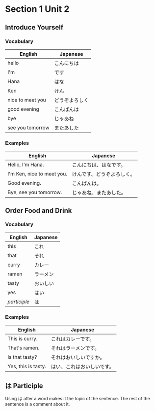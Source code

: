 # Section 1 Unit 2
## Introduce Yourself
### Vocabulary
| English | Japanese |
| ------- | -------- |
| hello | こんにちは |
| I'm | です |
| Hana | はな |
| Ken | けん |
| nice to meet you | どうぞよろしく |
| good evening | こんばんは |
| bye | じゃあね |
| see you tomorrow | またあした |

### Examples
| English | Japanese |
| ------- | -------- |
| Hello, I'm Hana. | こんにちは、はなです。 |
| I'm Ken, nice to meet you. | けんです、どうぞよろしく。 |
| Good evening. | こんばんは。 |
| Bye, see you tomorrow. | じゃあね、またあした。 |

## Order Food and Drink
### Vocabulary
| English | Japanese |
| ------- | -------- |
| this | これ |
| that | それ |
| curry | カレー |
| ramen | ラーメン |
| tasty | おいしい |
| yes | はい |
| *participle* | は |

### Examples
| English | Japanese |
| ------- | -------- |
| This is curry. | これはカレーです。 |
| That's ramen. | それはラーメンです。 |
| Is that tasty? | それはおいしいですか。 |
| Yes, this is tasty. | はい、これはおいしいです。 |

## は Participle
Using は after a word makes it the topic of the sentence. The rest of the
sentence is a comment about it.
